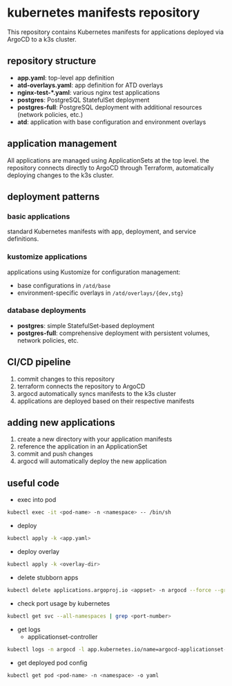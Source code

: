 # kubernetes manifests repository

This repository contains Kubernetes manifests for applications deployed via ArgoCD to a k3s cluster.

## repository structure

- **app.yaml**: top-level app definition
- **atd-overlays.yaml**: app definition for ATD overlays
- **nginx-test-*.yaml**: various nginx test applications
- **postgres**: PostgreSQL StatefulSet deployment
- **postgres-full**: PostgreSQL deployment with additional resources (network policies, etc.)
- **atd**: application with base configuration and environment overlays

## application management

All applications are managed using ApplicationSets at the top level. the repository connects directly to ArgoCD through Terraform, automatically deploying changes to the k3s cluster.

## deployment patterns

### basic applications
standard Kubernetes manifests with app, deployment, and service definitions.

### kustomize applications
applications using Kustomize for configuration management:
- base configurations in `/atd/base`
- environment-specific overlays in `/atd/overlays/{dev,stg}`

### database deployments
- **postgres**: simple StatefulSet-based deployment
- **postgres-full**: comprehensive deployment with persistent volumes, network policies, etc.

## CI/CD pipeline

1. commit changes to this repository
2. terraform connects the repository to ArgoCD
3. argocd automatically syncs manifests to the k3s cluster
4. applications are deployed based on their respective manifests

## adding new applications

1. create a new directory with your application manifests
2. reference the application in an ApplicationSet
3. commit and push changes
4. argocd will automatically deploy the new application

## useful code

- exec into pod

```bash
kubectl exec -it <pod-name> -n <namespace> -- /bin/sh
```

- deploy 

```bash
kubectl apply -k <app.yaml>
```

  - deploy overlay

```bash
kubectl apply -k <overlay-dir>
```

- delete stubborn apps

```bash 
kubectl delete applications.argoproj.io <appset> -n argocd --force --grace-period=0
```

- check port usage by kubernetes

```bash
kubectl get svc --all-namespaces | grep <port-number>
```

- get logs
  - applicationset-controller

```bash
kubectl logs -n argocd -l app.kubernetes.io/name=argocd-applicationset-controller
```

- get deployed pod config

```bash
kubectl get pod <pod-name> -n <namespace> -o yaml
```